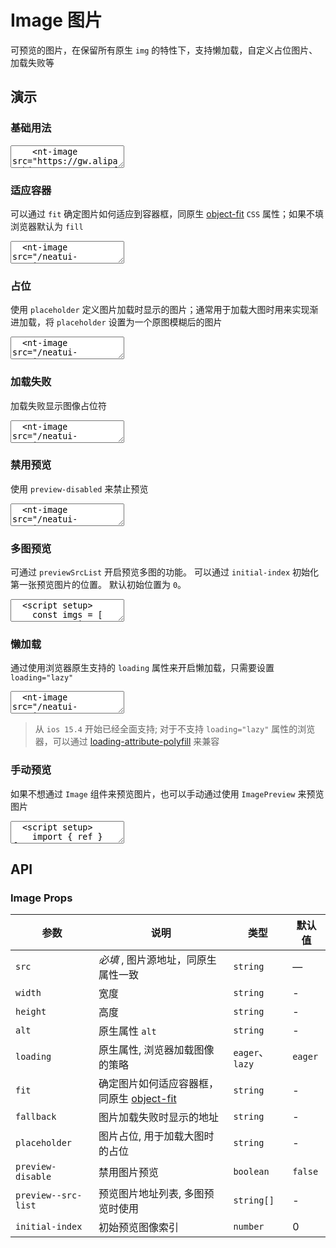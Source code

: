 # Image 图片

可预览的图片，在保留所有原生 `img` 的特性下，支持懒加载，自定义占位图片、加载失败等

## 演示

<script setup>
import { ref } from 'vue'
import { Image, Tooltip, ImagePreview } from '../../src'

const show = ref(false)

const imgs = [
  '/neatui-vue/img1.svg',
  '/neatui-vue/img2.svg',
  'https://gw.alipayobjects.com/zos/antfincdn/aPkFc8Sj7n/method-draw-image.svg'
]
</script>

### 基础用法

<ClientOnly>
  <CodePreview class="mt-15">
    <textarea lang="vue-html">
    <nt-image src="https://gw.alipayobjects.com/zos/antfincdn/aPkFc8Sj7n/method-draw-image.svg" width="100"></nt-image>
    </textarea>
  </CodePreview>
</ClientOnly>

### 适应容器

可以通过 `fit` 确定图片如何适应到容器框，同原生 [object-fit](https://developer.mozilla.org/en-US/docs/Web/CSS/object-fit) `CSS` 属性；如果不填浏览器默认为 `fill`

<ClientOnly>
  <CodePreview>
  <textarea lang="vue-html">
  <nt-image src="/neatui-vue/img1.svg" width="100" height="100" fit="fill"></nt-image>
  <nt-image src="/neatui-vue/img1.svg" width="100" height="100" fit="contain"></nt-image>
  <nt-image src="/neatui-vue/img1.svg" width="100" height="100" fit="cover"></nt-image>
  <nt-image src="/neatui-vue/img1.svg" width="100" height="100" fit="none"></nt-image>
  <nt-image src="/neatui-vue/img1.svg" width="100" height="100" fit="scale-down"></nt-image>
  </textarea>
    <template #preview>
      <div class="grid grid-cols-5">
        <Tooltip placement="topStart" title="被替换的内容正好填充元素的内容框。整个对象将完全填充此框。如果对象的宽高比与内容框不相匹配，那么该对象将被拉伸以适应内容框">
          <div class="demo-img-item">
            <Image src="/neatui-vue/img1.svg" width="100" height="100" fit="fill"></Image>
            <span class="mt-15">fill</span>
          </div>
        </Tooltip>
        <Tooltip placement="topStart" title="被替换的内容将被缩放，以在填充元素的内容框时保持其宽高比。整个对象在填充盒子的同时保留其长宽比">
          <div class="demo-img-item">
            <Image src="/neatui-vue/img1.svg" width="100" height="100" fit="contain"></Image>
            <span class="mt-15">contain</span>
          </div>
        </Tooltip>
        <Tooltip placement="top" title="被替换的内容在保持其宽高比的同时填充元素的整个内容框。如果对象的宽高比与内容框不相匹配，该对象将被剪裁以适应内容框">
          <div class="demo-img-item">
            <Image src="/neatui-vue/img1.svg" width="100" height="100" fit="cover"></Image>
            <span class="mt-15">cover</span>
          </div>
        </Tooltip>
        <Tooltip placement="topEnd" title="被替换的内容将保持其原有的尺寸">
          <div class="demo-img-item">
            <Image src="/neatui-vue/img1.svg" width="100" height="100" fit="none"></Image>
            <span class="mt-15">none</span>
          </div>
        </Tooltip>
        <Tooltip placement="topEnd" title="内容的尺寸与 none 或 contain 中的一个相同，取决于它们两个之间谁得到的对象尺寸会更小一些">
          <div class="demo-img-item">
            <Image src="/neatui-vue/img1.svg" width="100" height="100" fit="scale-down"></Image>
            <span class="mt-15">scale-down</span>
          </div>
        </Tooltip>
      </div>
    </template>
  </CodePreview>
</ClientOnly>

### 占位

使用 `placeholder` 定义图片加载时显示的图片；通常用于加载大图时用来实现渐进加载，将 `placeholder` 设置为一个原图模糊后的图片

<ClientOnly>
  <CodePreview>
  <textarea lang="vue-html">
  <nt-image src="/neatui-vue/img2.svg" width="100" height="100" placeholder="/neatui-vue/img_loading.png"></nt-image>
  </textarea>
  <template #preview>
    <Image src="/neatui-vue/img2.svg" width="100" height="100" placeholder="/neatui-vue/img_loading.png"></Image>
  </template>
  </CodePreview>
</ClientOnly>

### 加载失败

加载失败显示图像占位符

<ClientOnly>
  <CodePreview>
  <textarea lang="vue-html">
  <nt-image src="/neatui-vue/img3.svg" width="100" height="100" placeholder="/neatui-vue/loading_error.png"></nt-image>
  </textarea>
  <template #preview>
    <Image src="/neatui-vue/img3.svg" width="100" height="100" placeholder="/neatui-vue/loading_error.png"></Image>
  </template>
  </CodePreview>
</ClientOnly>

### 禁用预览

使用 `preview-disabled` 来禁止预览

<ClientOnly>
  <CodePreview>
  <textarea lang="vue-html">
  <nt-image src="/neatui-vue/img2.svg" width="100" height="100" preview-disable></nt-image>
  </textarea>
  <template #preview>
    <Image src="/neatui-vue/img2.svg" width="100" height="100" preview-disable></Image>
  </template>
  </CodePreview>
</ClientOnly>

### 多图预览

可通过 `previewSrcList` 开启预览多图的功能。 可以通过 `initial-index` 初始化第一张预览图片的位置。 默认初始位置为 `0`。

<ClientOnly>
  <CodePreview>
  <textarea lang="vue">
  <script setup>
    const imgs = [
      '/neatui-vue/img1.svg',
      '/neatui-vue/img2.svg',
      'https://gw.alipayobjects.com/zos/antfincdn/aPkFc8Sj7n/method-draw-image.svg'
    ]
  </script>

  <template>
    <nt-image v-for="src,index in imgs" :key="index" :src="src" :preview-src-list="imgs" :initial-index="index" width="100"></nt-image>
  </template>
  </textarea>
  <template #preview>
    <Image v-for="src,index in imgs" :key="index" :src="src" :preview-src-list="imgs" :initial-index="index" width="100"></Image>
  </template>
  </CodePreview>
</ClientOnly>

### 懒加载

通过使用浏览器原生支持的 `loading` 属性来开启懒加载，只需要设置 `loading="lazy"`

<ClientOnly>
  <CodePreview>
  <textarea lang="vue-html">
  <nt-image src="/neatui-vue/img2.svg" width="100" height="100" loading="lazy"></nt-image>
  </textarea>
  <template #preview>
    <Image src="/neatui-vue/img2.svg" width="100" height="100" loading="lazy"></Image>
  </template>
  </CodePreview>
</ClientOnly>

> 从 `ios 15.4` 开始已经全面支持; 对于不支持 `loading="lazy"` 属性的浏览器，可以通过 [loading-attribute-polyfill](https://github.com/mfranzke/loading-attribute-polyfill) 来兼容

### 手动预览

如果不想通过 `Image` 组件来预览图片，也可以手动通过使用 `ImagePreview` 来预览图片

<ClientOnly>
  <CodePreview>
  <textarea lang="vue">
  <script setup>
    import { ref } from 'vue';
    const show = ref(false);
    const imgs = [
      '/neatui-vue/img1.svg',
      '/neatui-vue/img2.svg',
      'https://gw.alipayobjects.com/zos/antfincdn/aPkFc8Sj7n/method-draw-image.svg'
    ]
  </script>
  <template>
    <img
      v-for="item, index in imgs"
      :key="index"
      :src="item"
      class="demo-img"
      @click="show = true"
    />
    <nt-image-preview
      v-model:show="show"
      :url-list="imgs"
      :initial-index="0"
    ></nt-image-preview>
  </template>
  <style>
    .demo-img {
      width: 100px;
      height: 100px;
      display: inline;
      cursor: pointer;
    }
  </style>
  </textarea>
  <template #preview>
    <img v-for="item, index in imgs" :key="index" :src="item" style="width:100px;height:100px;display:inline;cursor:pointer;" @click="show = true" />
    <ImagePreview v-model:show="show" :url-list="imgs" :initial-index="0"></ImagePreview>
  </template>
  </CodePreview>
</ClientOnly>

## API

### Image Props

| 参数                | 说明                                                                                                     | 类型            | 默认值  |
| ------------------- | -------------------------------------------------------------------------------------------------------- | --------------- | ------- |
| `src`               | _必填_ , 图片源地址，同原生属性一致                                                                      | `string`        | —       |
| `width`             | 宽度                                                                                                     | `string`        | -       |
| `height`            | 高度                                                                                                     | `string`        | -       |
| `alt`               | 原生属性 `alt`                                                                                           | `string`        | -       |
| `loading`           | 原生属性, 浏览器加载图像的策略                                                                           | `eager`、`lazy` | `eager` |
| `fit`               | 确定图片如何适应容器框，同原生 [object-fit](https://developer.mozilla.org/en-US/docs/Web/CSS/object-fit) | `string`        | -       |
| `fallback`          | 图片加载失败时显示的地址                                                                                 | `string`        | -       |
| `placeholder`       | 图片占位, 用于加载大图时的占位                                                                           | `string`        | -       |
| `preview-disable`   | 禁用图片预览                                                                                             | `boolean`       | `false` |
| `preview--src-list` | 预览图片地址列表, 多图预览时使用                                                                         | `string[]`      | -       |
| `initial-index`     | 初始预览图像索引                                                                                         | `number`        | 0       |
